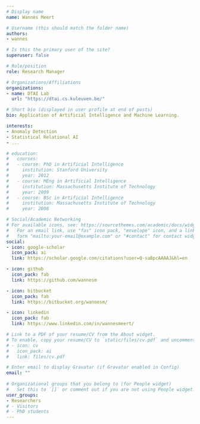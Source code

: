 ```yaml
---
# Display name
name: Wannes Meert

# Username (this should match the folder name)
authors:
- wannes

# Is this the primary user of the site?
superuser: false

# Role/position
role: Research Manager

# Organizations/Affiliations
organizations:
- name: DTAI Lab
  url: "https://dtai.cs.kuleuven.be/"

# Short bio (displayed in user profile at end of posts)
bio: Application of Artificial Intelligence and Machine Learning.

interests:
- Anomaly Detection
- Statistical Relational AI
- ...

# education:
#   courses:
#   - course: PhD in Artificial Intelligence
#     institution: Stanford University
#     year: 2012
#   - course: MEng in Artificial Intelligence
#     institution: Massachusetts Institute of Technology
#     year: 2009
#   - course: BSc in Artificial Intelligence
#     institution: Massachusetts Institute of Technology
#     year: 2008

# Social/Academic Networking
# For available icons, see: https://sourcethemes.com/academic/docs/widgets/#icons
#   For an email link, use "fas" icon pack, "envelope" icon, and a link in the
#   form "mailto:your-email@example.com" or "#contact" for contact widget.
social:
- icon: google-scholar
  icon_pack: ai
  link: https://scholar.google.com/citations?user=Q-saBpcAAAAJ&hl=en

- icon: github
  icon_pack: fab
  link: https://github.com/wannesm

- icon: bitbucket
  icon_pack: fab
  link: https://bitbucket.org/wannesm/

- icon: linkedin
  icon_pack: fab
  link: https://www.linkedin.com/in/wannesmeert/

# Link to a PDF of your resume/CV from the About widget.
# To enable, copy your resume/CV to `static/files/cv.pdf` and uncomment the lines below.  
# - icon: cv
#   icon_pack: ai
#   link: files/cv.pdf

# Enter email to display Gravatar (if Gravatar enabled in Config)
email: ""
  
# Organizational groups that you belong to (for People widget)
#   Set this to `[]` or comment out if you are not using People widget.  
user_groups:
- Researchers
# - Visitors
# - PhD students
---
```

